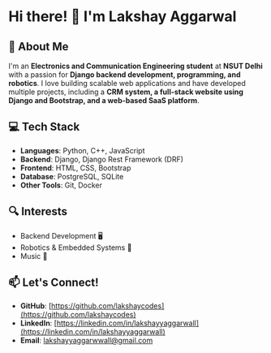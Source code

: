 # Hi there! 👋 I'm Lakshay Aggarwal

## 🚀 About Me
I'm an **Electronics and Communication Engineering student** at **NSUT Delhi** with a passion for **Django backend development, programming, and robotics**. I love building scalable web applications and have developed multiple projects, including a **CRM system, a full-stack website using Django and Bootstrap, and a web-based SaaS platform**.

## 💻 Tech Stack
- **Languages**: Python, C++, JavaScript
- **Backend**: Django, Django Rest Framework (DRF)
- **Frontend**: HTML, CSS, Bootstrap
- **Database**: PostgreSQL, SQLite
- **Other Tools**: Git, Docker

## 🔍 Interests
- Backend Development 🖥️
- Robotics & Embedded Systems 🤖
- Music 🎵 

## 📫 Let's Connect!
- **GitHub**: [https://github.com/lakshaycodes](https://github.com/lakshaycodes)
- **LinkedIn**: [https://linkedin.com/in/lakshayyaggarwall](https://linkedin.com/in/lakshayyaggarwall)
- **Email**: [lakshayyaggarwwall@gmail.com](mailto:lakshayyaggarwall@gmail.com)

